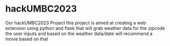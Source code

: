 # hackUMBC2023
Our hackUMBC2023 Project
this project is aimed at creating a web extension using python and flask that will grab weather data for the zipcode the user inputs
and based on the weather data/date will recommend a movie based on that
